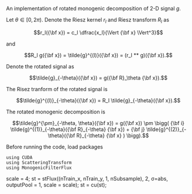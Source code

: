 An implementation of rotated monogenic decomposition of 2-D signal $g$.

Let $\theta \in [0, 2 \pi)$. Denote the Riesz kernel $r_l$ and Riesz transform $R_l$ as  
```math
r_l({\bf x}) = c_l \dfrac{x_l}{\Vert {\bf x} \Vert^3}
```
and
```math
R_l g({\bf x}) = \tilde{g}^{(l)}({\bf x}) = (r_l ** g)({\bf x}).
```

Denote the rotated signal as
```math
\tilde{g}_{-\theta}({\bf x}) = g({\bf R}_\theta {\bf x}).
```

The Risez tranform of the rotated signal is
```math
\tilde{g}^{(l)}_{-\theta}({\bf x}) = R_l \tilde{g}_{-\theta}({\bf x}).
```

The rotated monogenic decomposition is 
```math
\tilde{g}^{\pm}_{-\theta, \theta}({\bf x}) = g({\bf x}) \pm \bigg( {\bf i} \tilde{g}^{(1)}_{-\theta}({\bf R}_{-\theta} {\bf x}) + {\bf j} \tilde{g}^{(2)}_{-\theta}({\bf R}_{-\theta} {\bf x} ) \bigg).
```

Before running the code, load packages
```
using CUDA
using ScatteringTransform
using MonogenicFilterFlux
```

scale = 4; st = stFlux((nTrain_x, nTrain_y, 1, nSubsample), 2, σ=abs, outputPool = 1, scale = scale); st = cu(st);

